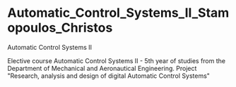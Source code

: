 # Automatic_Control_Systems_II_Stamopoulos_Christos
Automatic Control Systems II

Elective course Automatic Control Systems II - 5th year of studies from the Department of Mechanical and Aeronautical Engineering.
Project "Research, analysis and design of digital Automatic Control Systems"

